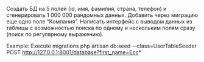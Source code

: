 Создать БД на 5 полей (id, имя, фамилия, страна, телефон) и сгенерировать 1 000 000 рандомных данных.
Добавить через миграцию еще одно поле “Компания”.
Написать интерфейс с выводом данных из таблицы с возможностью поиска по одному и нескольким полям сразу (поиск по регулярному выражению).


Example: 
Execute migrations
php artisan db:seed --class=UserTableSeeder
POST http://127.0.0.1:8001/database?first_name=Ecc*

